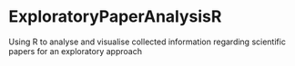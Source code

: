 # ExploratoryPaperAnalysisR
Using R to analyse and visualise collected information regarding scientific papers for an exploratory approach
